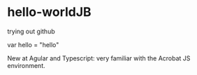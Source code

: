 # hello-worldJB
trying out github

var hello = "hello"

New at Agular and Typescript: very familiar with the Acrobat JS environment.
